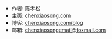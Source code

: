 - 作者: 陈孝松
- 主页: [chenxiaosong.com](http://chenxiaosong.com/)
- 博客: [chenxiaosong.com/blog](http://chenxiaosong.com/blog)
- 邮箱: chenxiaosongemail@foxmail.com